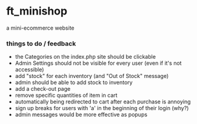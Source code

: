 # ft_minishop
a mini-ecommerce website

### things to do / feedback
* the Categories on the index.php site should be clickable
* Admin Settings should not be visible for every user (even if it's not accessible)
* add "stock" for each inventory (and "Out of Stock" message)
* admin should be able to add stock to inventory
* add a check-out page
* remove specific quantities of item in cart
* automatically being redirected to cart after each purchase is annoying
* sign up breaks for users with 'a' in the beginning of their login (why?)
* admin messages would be more effective as popups
